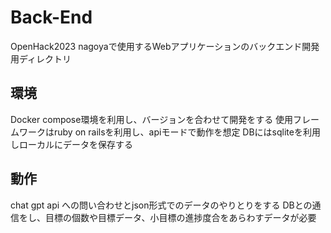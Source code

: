 # Back-End
OpenHack2023 nagoyaで使用するWebアプリケーションのバックエンド開発用ディレクトリ

## 環境
Docker compose環境を利用し、バージョンを合わせて開発をする
使用フレームワークはruby on railsを利用し、apiモードで動作を想定
DBにはsqliteを利用しローカルにデータを保存する

## 動作
chat gpt api への問い合わせとjson形式でのデータのやりとりをする
DBとの通信をし、目標の個数や目標データ、小目標の進捗度合をあらわすデータが必要
